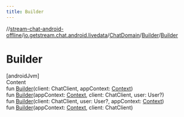 ```yaml
---
title: Builder
---
```

//[stream-chat-android-offline](../../../../index.md)/[io.getstream.chat.android.livedata](../../index.md)/[ChatDomain](../index.md)/[Builder](index.md)/[Builder](Builder.md)



# Builder  
[androidJvm]  
Content  
fun [Builder](Builder.md)(client: ChatClient, appContext: [Context](https://developer.android.com/reference/kotlin/android/content/Context.html))  
fun [Builder](Builder.md)(appContext: [Context](https://developer.android.com/reference/kotlin/android/content/Context.html), client: ChatClient, user: User?)  
fun [Builder](Builder.md)(client: ChatClient, user: User?, appContext: [Context](https://developer.android.com/reference/kotlin/android/content/Context.html))  
fun [Builder](Builder.md)(appContext: [Context](https://developer.android.com/reference/kotlin/android/content/Context.html), client: ChatClient)  



